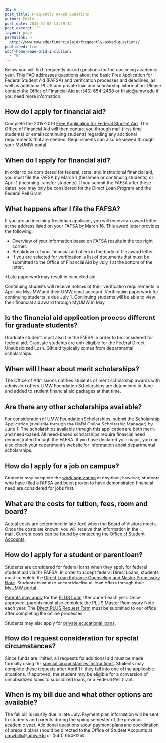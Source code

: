 ```yaml
---
ID: 6
post_title: Frequently Asked Questions
author: Emily
post_date: 2016-02-08 13:59:42
post_excerpt: ""
layout: page
permalink: >
  http://www.umw.edu/financialaid/frequently-asked-questions/
published: true
wpcf-home-page-grid-inclusion:
  - "0"
---
```

Below you will find frequently asked questions for the upcoming academic year. This FAQ addresses questions about the basic Free Application for Federal Student Aid (FAFSA) and verification processes and deadlines, as well as additional PLUS and private loan and scholarship information. Please contact the Office of Financial Aid at (540) 654-2468 or finaid@umw.edu if you need more information.
<h2>How do I apply for financial aid?</h2>
Complete the 2015-2016 <a href="http://FAFSA.ed.gov">Free Application for Federal Student Aid</a>. The Office of Financial Aid will then contact you through mail (first-time students) or email (continuing students) regarding any additional requirements that are needed. Requirements can also be viewed through your MyUMW portal.
<h2>When do I apply for financial aid?</h2>
In order to be considered for federal, state, and institutional financial aid, you must file the FAFSA by March 1 (freshmen or continuing students) or April 1 (incoming transfer students). If you submit the FAFSA after these dates, you may only be considered for the Direct Loan Program and the Federal Pell Grant.
<h2>What happens after I file the FAFSA?</h2>
If you are an incoming freshman applicant, you will receive an award letter at the address listed on your FAFSA by March 16. This award letter provides the following:
<ul>
	<li>Overview of your information based on FAFSA results in the top right corner.</li>
	<li>Breakdown of your financial aid offers in the body of the award letter.</li>
	<li>If you are selected for verification, a list of documents that must be submitted to the Office of Financial Aid by July 1 at the bottom of the letter.</li>
</ul>
*Late paperwork may result in cancelled aid.

Continuing students will receive notices of their verification requirements in April via MyUMW and their UMW email account. Verification paperwork for continuing students is due July 1. Continuing students will be able to view their financial aid award through MyUMW in May.
<h2>Is the financial aid application process different for graduate students?</h2>
Graduate students must also file the FAFSA in order to be considered for federal aid. Graduate students are only eligible for the Federal Direct Unsubsidized Loan. Gift aid typically comes from departmental scholarships.
<h2>When will I hear about merit scholarships?</h2>
The Office of Admissions notifies students of merit scholarship awards with admission offers. UMW Foundation Scholarships are determined in June and added to student financial aid packages at that time.
<h2>Are there any other scholarships available?</h2>
For consideration of UMW Foundation Scholarships, submit the Scholarship Application (available through the UMW Online Scholarship Manager) by June 1. The scholarships available through this application are both merit- and need-based. All need-based scholarships require financial need demonstrated through the FAFSA. If you have declared your major, you can also check your department’s website for information about departmental scholarships.
<h2>How do I apply for a job on campus?</h2>
Students may complete the <a href="http://www.umw.edu/financialaid/student-employment/applicants/apply/">work application</a> at any time; however, students who have filed a FAFSA and been proven to have demonstrated financial need are considered for jobs first.
<h2>What are the costs for tuition, fees, room and board?</h2>
Actual costs are determined in late April when the Board of Visitors meets. Once the costs are known, you will receive that information in the mail. Current costs can be found by contacting the <a href="http://adminfinance.umw.edu/studentaccounts/">Office of Student Accounts</a>.
<h2>How do I apply for a student or parent loan?</h2>
Students are considered for federal loans when they apply for federal student aid via the FAFSA. In order to accept federal Direct Loans, students must complete the <a href="http://www.studentloans.gov/">Direct Loan Entrance Counseling and Master Promissory Note</a>. Students must also accept/decline all loan offers through their <a href="https://auth.umw.edu/authenticationendpoint/login.do?passiveAuth=false&amp;forceAuth=false&amp;commonAuthCallerPath=%2Fcas%2Flogin%3Bredirect%3DaHR0cHM6Ly9vcmdzeW5jLmNvbS9jYXMvdW5pdmVyc2l0eS1vZi1tYXJ5LXdhc2hpbmd0b24%3BsamlLogin%3Dfalse&amp;relyingParty=&amp;type=samlsso&amp;sessionDataKey=c78d4855-e642-40dc-94e8-643fd024aa21&amp;relyingParty=&amp;type=samlsso&amp;sp=default&amp;isSaaSApp=true&amp;authenticators=BasicAuthenticator:LOCAL">MyUMW portal</a>.

<a href="http://www.umw.edu/financialaid/types/loans/parent-plus-loan/">Parents may apply</a> for the <a href="http://www.studentloans.gov">PLUS Loan</a> after June 1 each year. Once approved, parents must also complete the PLUS Master Promissory Note each year. The <a href="http://adminfinance.umw.edu/financialaid/2015-2016-information/">Direct PLUS Request Form</a> must be submitted to our office after completing the online processes.

Students may also apply for <a href="http://adminfinance.umw.edu/financialaid/2012-2013-loan-instructions-and-forms/private-loans/">private educational loans</a>.
<h2>How do I request consideration for special circumstances?</h2>
Since funds are limited, all requests for additional aid must be made formally using the <a href="http://www.umw.edu/financialaid/process/verification/special-situations/">special circumstances instructions</a>. Students may complete these requests after April 1 if they fall into one of the applicable situations. If approved, the student may be eligible for a conversion of unsubsidized loans to subsidized loans, or a Federal Pell Grant.
<h2>When is my bill due and what other options are available?</h2>
The fall bill is usually due in late July. Payment plan information will be sent to students and parents during the spring semester of the previous academic year. Additional questions about payment plans and coordination of prepaid plans should be directed to the Office of Student Accounts at <a href="mailto:umwbills@umw.edu">umwbills@umw.edu</a> or (540) 654-1250.
